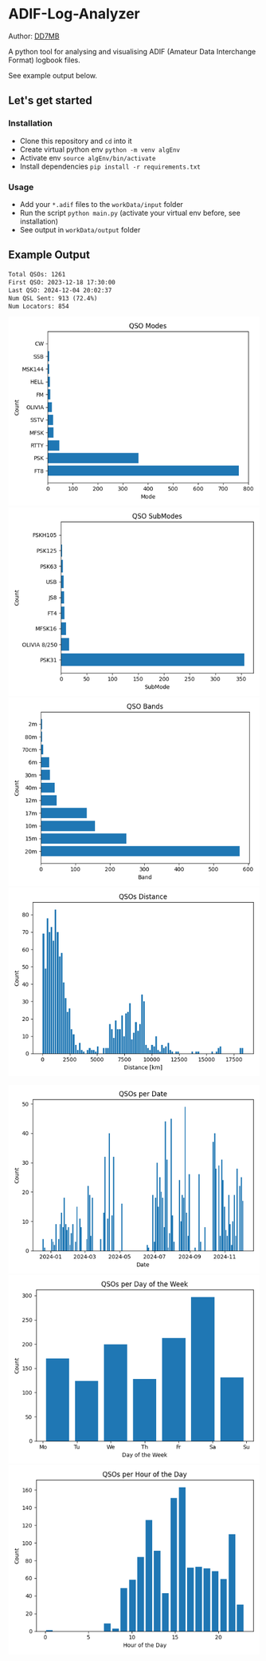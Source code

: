 # ADIF-Log-Analyzer

Author: [DD7MB](https://dd7mb.de)

A python tool for analysing and visualising ADIF (Amateur Data Interchange Format) logbook files.

See example output below.

## Let's get started

### Installation

- Clone this repository and `cd` into it
- Create virtual python env `python -m venv algEnv`
- Activate env `source algEnv/bin/activate`
- Install dependencies `pip install -r requirements.txt`

### Usage

- Add your `*.adif` files to the `workData/input` folder
- Run the script `python main.py` (activate your virtual env before, see installation)
- See output in `workData/output` folder

## Example Output

```
Total QSOs: 1261
First QSO: 2023-12-18 17:30:00
Last QSO: 2024-12-04 20:02:37
Num QSL Sent: 913 (72.4%)
Num Locators: 854
```

![](workData/output/qsos_modes.png)
![](workData/output/qsos_sub_modes.png)
![](workData/output/qsos_bands.png)
![](workData/output/qsos_distance.png)

![](workData/output/qsos_per_date.png)
![](workData/output/qsos_per_day_of_week.png)
![](workData/output/qsos_per_hour_of_day.png)